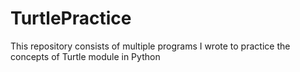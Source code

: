 # TurtlePractice

This repository consists of multiple programs I wrote to practice the concepts of Turtle module in Python

